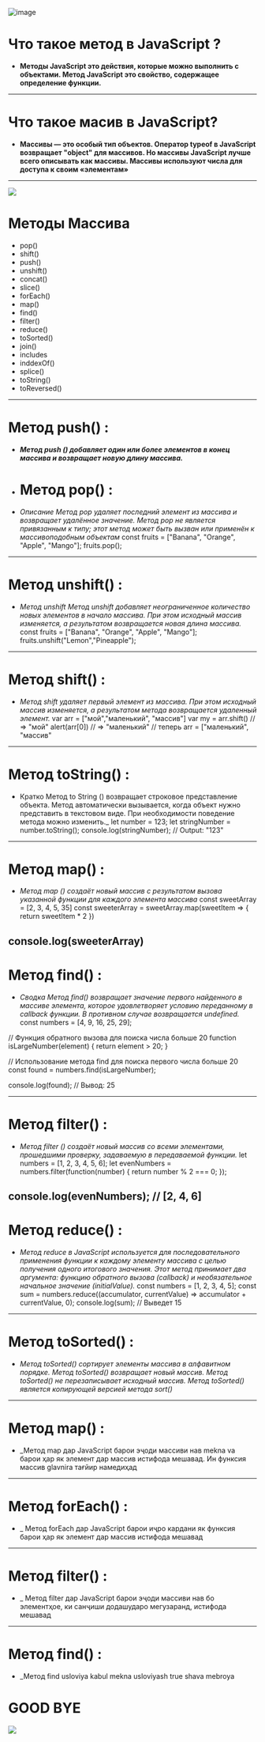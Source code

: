 ![image](https://github.com/user-attachments/assets/a15bf300-1e0f-4fbf-8954-432a08b56bfb)
# Что такое метод в JavaScript ?
+ **Методы JavaScript это действия, которые можно выполнить с объектами. Метод JavaScript это свойство, содержащее определение функции.**
---------
# Что такое масив в JavaScript?
+ **Массивы — это особый тип объектов. Оператор typeof в JavaScript возвращает "object" для массивов. Но массивы JavaScript лучше всего описывать как массивы. Массивы используют числа для доступа к своим «элементам»**
---
![](https://miro.medium.com/v2/resize:fit:2000/1*BwrqzA3hUC7u1VJSNAj0yg.png)
# Методы Массива
+ pop()
+ shift()
+ push()
+ unshift()
+ concat()
+ slice()
+ forEach()
+ map()
+ find()
+ filter()
+ reduce()
+ toSorted()
+ join()
+ includes
+ inddexOf()
+ splice()
+ toString()
+ toReversed()
---
# Метод push() :
+ **_Метод push () добавляет один или более элементов в конец массива и возвращает новую длину массива._**
+ # Метод pop() :
+ _Описание Метод pop удаляет последний элемент из массива и возвращает удалённое значение. Метод pop не является привязанным к типу; этот метод может быть вызван или применён к массивоподобным объектам_
const fruits = ["Banana", "Orange", "Apple", "Mango"];
fruits.pop();
---
# Метод unshift() :
+ _Метод unshift Метод unshift добавляет неограниченное количество новых элементов в начало массива. При этом исходный массив изменяется, а результатом возвращается новая длина массива._
const fruits = ["Banana", "Orange", "Apple", "Mango"];
fruits.unshift("Lemon","Pineapple");
---
# Метод shift() :
+ _Метод shift удаляет первый элемент из массива. При этом исходный массив изменяется, а результатом метода возвращается удаленный элемент._
var arr = ["мой","маленький", "массив"]
var my = arr.shift() // => "мой"
alert(arr[0]) // => "маленький"
// теперь arr = ["маленький", "массив"
---
# Метод toString() :
+ Кратко Метод to String () возвращает строковое представление объекта. Метод автоматически вызывается, когда объект нужно представить в текстовом виде. При необходимости поведение метода можно изменить._
let number = 123;
let stringNumber = number.toString();
console.log(stringNumber); // Output: "123"

---
# Метод map() :
+ _Метод map () создаёт новый массив с результатом вызова указанной функции для каждого элемента массива_
const sweetArray = [2, 3, 4, 5, 35]
const sweeterArray = sweetArray.map(sweetItem => {
    return sweetItem * 2
})

console.log(sweeterArray)
---
# Метод find() :
+ _Сводка Метод find() возвращает значение первого найденного в массиве элемента, которое удовлетворяет условию переданному в callback функции. В противном случае возвращается undefined._
const numbers = [4, 9, 16, 25, 29];

// Функция обратного вызова для поиска числа больше 20
function isLargeNumber(element) {
  return element > 20;
}

// Использование метода find для поиска первого числа больше 20
const found = numbers.find(isLargeNumber);

console.log(found); // Вывод: 25

---
# Метод filter() :
+ _Метод filter () создаёт новый массив со всеми элементами, прошедшими проверку, задаваемую в передаваемой функции._
let numbers = [1, 2, 3, 4, 5, 6];
let evenNumbers = numbers.filter(function(number) {
  return number % 2 === 0;
});

console.log(evenNumbers); // [2, 4, 6]
---
# Метод reduce() :
+ _Метод reduce в JavaScript используется для последовательного применения функции к каждому элементу массива с целью получения одного итогового значения. Этот метод принимает два аргумента: функцию обратного вызова (callback) и необязательное начальное значение (initialValue)._
const numbers = [1, 2, 3, 4, 5];
const sum = numbers.reduce((accumulator, currentValue) => accumulator + currentValue, 0);
console.log(sum); // Выведет 15
---
# Метод toSorted() :
+ _Метод toSorted() сортирует элементы массива в алфавитном порядке. Метод toSorted() возвращает новый массив. Метод toSorted() не перезаписывает исходный массив. Метод toSorted() является копирующей версией метода sort()_
---
# Метод map() :
+ _Метод map дар JavaScript барои эҷоди массиви нав mekna va  барои ҳар як элемент дар массив истифода мешавад. Ин функсия массив glavnira тағйир намедиҳад
---
# Метод forEach() :
+ _ Метод forEach дар JavaScript барои иҷро кардани як функсия барои ҳар як элемент дар массив истифода мешавад
---
# Метод filter() :
+ _ Метод filter дар JavaScript барои эҷоди массиви нав бо элементҳое, ки санҷиши додашударо мегузаранд, истифода мешавад
---
# Метод find() :
+ _Метод find usloviya kabul mekna usloviyash true shava mebroya

# GOOD BYE


![](https://th.bing.com/th/id/OIP.Pj7MfDRlmDo-Feritq6H-wHaEK?rs=1&pid=ImgDetMain)

